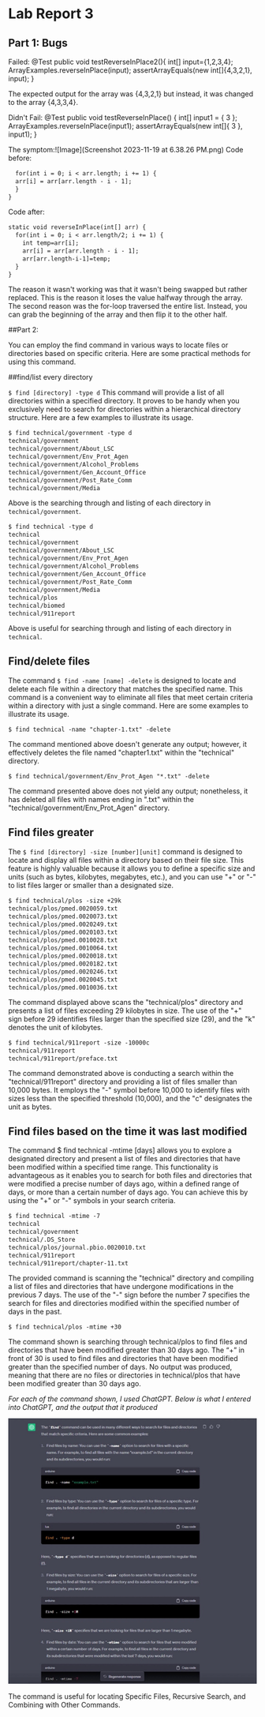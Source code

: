 # Lab Report 3

## Part 1: Bugs

Failed: @Test
public void testReverseInPlace2(){
  int[] input={1,2,3,4};
  ArrayExamples.reverseInPlace(input);
  assertArrayEquals(new int[]{4,3,2,1}, input);
}


The expected output for the array was {4,3,2,1} but instead, it was changed to the array {4,3,3,4}.

Didn't Fail: @Test
public void testReverseInPlace() {
  int[] input1 = { 3 };
  ArrayExamples.reverseInPlace(input1);
  assertArrayEquals(new int[]{ 3 }, input1);
}


The symptom:![Image](Screenshot 2023-11-19 at 6.38.26 PM.png)
Code before:

```static void reverseInPlace(int[] arr) {
  for(int i = 0; i < arr.length; i += 1) {
  arr[i] = arr[arr.length - i - 1];
  }
}
```
Code after: 

```
static void reverseInPlace(int[] arr) {
  for(int i = 0; i < arr.length/2; i += 1) {
    int temp=arr[i];
    arr[i] = arr[arr.length - i - 1];
    arr[arr.length-i-1]=temp;
  }
}
```

The reason it wasn't working was that it wasn't being swapped but rather replaced. This is the reason it loses the value halfway through the array. The second reason was the for-loop traversed the entire list. Instead, you can grab the beginning of the array and then flip it to the other half.

##Part 2:

You can employ the find command in various ways to locate files or directories based on specific criteria. Here are some practical methods for using this command.


##find/list every directory

`$ find [directory] -type d`
This command will provide a list of all directories within a specified directory. It proves to be handy when you exclusively need to search for directories within a hierarchical directory structure. Here are a few examples to illustrate its usage.


```
$ find technical/government -type d
technical/government
technical/government/About_LSC
technical/government/Env_Prot_Agen
technical/government/Alcohol_Problems
technical/government/Gen_Account_Office
technical/government/Post_Rate_Comm
technical/government/Media
```



Above is the searching through and listing of each directory in `technical/government`.



```
$ find technical -type d
technical
technical/government
technical/government/About_LSC
technical/government/Env_Prot_Agen
technical/government/Alcohol_Problems
technical/government/Gen_Account_Office
technical/government/Post_Rate_Comm
technical/government/Media
technical/plos
technical/biomed
technical/911report
```



Above is useful for searching through and listing of each directory in `technical`. 


## Find/delete files
The command `$ find -name [name] -delete` is designed to locate and delete each file within a directory that matches the specified name. This command is a convenient way to eliminate all files that meet certain criteria within a directory with just a single command. Here are some examples to illustrate its usage.

```
$ find technical -name "chapter-1.txt" -delete
```


The command mentioned above doesn't generate any output; however, it effectively deletes the file named "chapter1.txt" within the "technical" directory.



```
$ find technical/government/Env_Prot_Agen "*.txt" -delete
```



The command presented above does not yield any output; nonetheless, it has deleted all files with names ending in ".txt" within the "technical/government/Env_Prot_Agen" directory.


## Find files greater

The `$ find [directory] -size [number][unit]` command is designed to locate and display all files within a directory based on their file size. This feature is highly valuable because it allows you to define a specific size and units (such as bytes, kilobytes, megabytes, etc.), and you can use "+" or "-" to list files larger or smaller than a designated size.



```
$ find technical/plos -size +29k
technical/plos/pmed.0020059.txt
technical/plos/pmed.0020073.txt
technical/plos/pmed.0020249.txt
technical/plos/pmed.0020103.txt
technical/plos/pmed.0010028.txt
technical/plos/pmed.0010064.txt
technical/plos/pmed.0020018.txt
technical/plos/pmed.0020182.txt
technical/plos/pmed.0020246.txt
technical/plos/pmed.0020045.txt
technical/plos/pmed.0010036.txt
```



The command displayed above scans the "technical/plos" directory and presents a list of files exceeding 29 kilobytes in size. The use of the "+" sign before 29 identifies files larger than the specified size (29), and the "k" denotes the unit of kilobytes.



```
$ find technical/911report -size -10000c
technical/911report
technical/911report/preface.txt
```


The command demonstrated above is conducting a search within the "technical/911report" directory and providing a list of files smaller than 10,000 bytes. It employs the "-" symbol before 10,000 to identify files with sizes less than the specified threshold (10,000), and the "c" designates the unit as bytes.


## Find files based on the time it was last modified

The command $ find technical -mtime [days] allows you to explore a designated directory and present a list of files and directories that have been modified within a specified time range. This functionality is advantageous as it enables you to search for both files and directories that were modified a precise number of days ago, within a defined range of days, or more than a certain number of days ago. You can achieve this by using the "+" or "-" symbols in your search criteria.


```
$ find technical -mtime -7
technical
technical/government
technical/.DS_Store
technical/plos/journal.pbio.0020010.txt
technical/911report
technical/911report/chapter-11.txt
```


The provided command is scanning the "technical" directory and compiling a list of files and directories that have undergone modifications in the previous 7 days. The use of the "-" sign before the number 7 specifies the search for files and directories modified within the specified number of days in the past.



```
$ find technical/plos -mtime +30
```




The command shown is searching through technical/plos to find files and directories that
have been modified greater than 30 days ago. The “+” in front of 30 is used to find files and
directories that have been modified greater than the specified number of days. No output was
produced, meaning that there are no files or directories in technical/plos that have been modified greater than 30 days ago.

*For each of the command shown, I used ChatGPT. Below is what I entered into ChatGPT, and the output that it produced*


![Image](6AB3BB96-9E25-4414-A07C-C26832A273FF.jpeg)

The command is useful for locating Specific Files, Recursive Search, and Combining with Other Commands.
